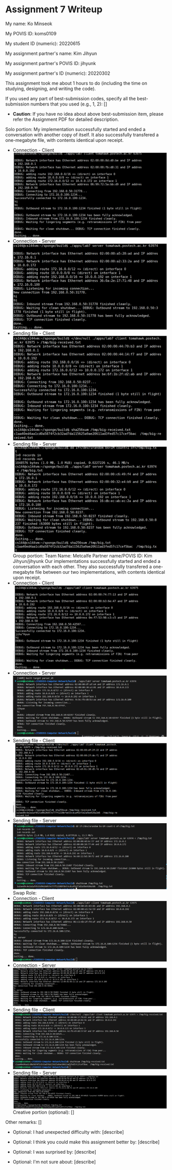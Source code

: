 Assignment 7 Writeup
=============

My name: Ko Minseok

My POVIS ID: koms0109

My student ID (numeric): 20220615

My assignment partner's name: Kim Jihyun

My assignment partner's POVIS ID: jihyunk

My assignment partner's ID (numeric): 20220302

This assignment took me about 1 hours to do (including the time on studying, designing, and writing the code).

If you used any part of best-submission codes, specify all the best-submission numbers that you used (e.g., 1, 2): []

- **Caution**: If you have no idea about above best-submission item, please refer the Assignment PDF for detailed description.

Solo portion:
My implementation successfully started and ended a conversation with another copy of itself. It also successfully transfered a one-megabyte file, with contents identical upon receipt.
- Connection - Client
![Client](./solo_client.png)
- Connection - Server
![Server](./solo_server.png)
- Sending file - Client
![Client](./solo_client_file.png)
- Sending file - Server
![Server](./solo_server_file.png)
Group portion:
Team Name: Metcalfe Partner name/POVIS ID: Kim Jihyun/jihyunk
Our implementations successfully started and ended a conversation with each other. They also successfully transfered a one-megabyte file between our two implementations, with contents identical upon receipt.
- Connection - Client
![Client](./team_client.png)
- Connection - Server
![Server](./team_server.png)
- Sending file - Client
![Client](./team_client_file.png)
- Sending file - Server
![Server](./team_server_file.png)
Swap Role:
- Connection - Client
![Client](./team_client_exchanged.png)
- Connection - Server
![Server](./team_server_exchanged.png)
- Sending file - Client
![Client](./team_client_file_exchanged.png)
- Sending file - Server
![Server](./team_server_file_exchanged.png)
Creative portion (optional):
[]

Other remarks:
[]

- Optional: I had unexpected difficulty with: [describe]

- Optional: I think you could make this assignment better by: [describe]

- Optional: I was surprised by: [describe]

- Optional: I'm not sure about: [describe]
